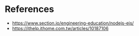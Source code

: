 # References
+ https://www.section.io/engineering-education/nodejs-ejs/
+ https://ithelp.ithome.com.tw/articles/10187106
